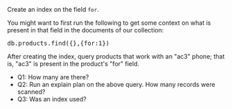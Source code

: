 <div>Create an index on the field <code>for</code>.

You might want to first run the following to get some context on what is present in that field in the documents of our collection:
<pre>db.products.find({},{for:1})
</pre>

After creating the index, query products that work with an "ac3" phone; that is, "ac3" is present in the product's "for" field.
<ul><li>Q1: How many are there?</li><li>Q2: Run an explain plan on the above query.  How many records were scanned? </li><li>Q3: Was an index used?</li></ul></div>
